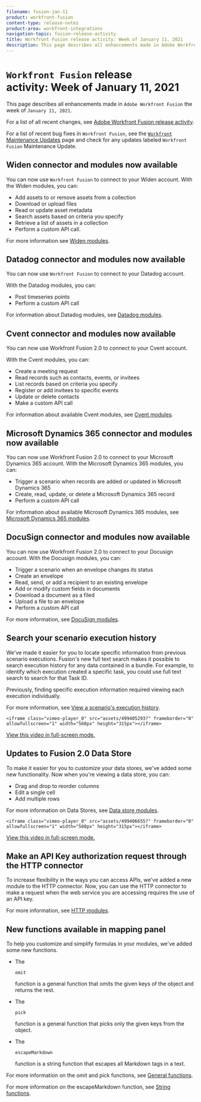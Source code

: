 ```yaml
---
filename: fusion-jan-11
product: workfront-fusion
content-type: release-notes
product-area: workfront-integrations
navigation-topic: fusion-release-activity
title: Workfront Fusion release activity: Week of January 11, 2021
description: This page describes all enhancements made in Adobe Workfront Fusion the week of January 11, 2021.
---
```


# `Workfront Fusion` release activity:&nbsp;Week of January 11, 2021

This page describes all enhancements made in `Adobe Workfront Fusion` the week of `January 11, 2021`.

For a list of all recent changes, see [Adobe Workfront Fusion release activity](../../../product-announcements/product-releases/fusion-release-activity/fusion-release-activity.md).

For a list of recent bug fixes in `Workfront Fusion`, see the [ `Workfront` Maintenance Updates](https://one.workfront.com/s/article/Workfront-Maintenance-Updates-1882317350) page and check for any updates labeled `Workfront Fusion` Maintenance Update.

## Widen connector and modules now available

You can now use `Workfront Fusion` to connect to your Widen account. With the Widen modules, you can:

* Add assets to or remove assets from a collection
* Download or upload files
* Read or update asset metadata
* Search assets based on criteria you specify
* Retrieve a list of assets in a collection
* Perform a custom API call.

For more information see [Widen modules](../../../workfront-fusion/apps-and-their-modules/widen-modules.md).

## Datadog connector and modules now available

You can now use `Workfront Fusion` to connect to your Datadog account.

With the Datadog modules, you can:

* Post timeseries points
* Perform a custom API call

For information about Datadog modules, see [Datadog modules](../../../workfront-fusion/apps-and-their-modules/datadog-modules.md).

## Cvent connector and modules now available

You can now use Workfront Fusion 2.0 to connect to your Cvent account.

With the Cvent modules, you can:

* Create a meeting request
* Read records such as contacts, events, or invitees
* List records based on criteria you specify
* Register or add invitees to specific events
* Update or delete contacts
* Make a custom API call

For information about available Cvent modules, see [Cvent modules](../../../workfront-fusion/apps-and-their-modules/cvent-modules.md).

## Microsoft Dynamics 365 connector and modules now available

You can now use Workfront Fusion 2.0 to connect to your Microsoft Dynamics 365 account. With the Microsoft Dynamics 365 modules, you can:

* Trigger a scenario when records are added or updated in Microsoft Dynamics 365
* Create, read, update, or delete a Microsoft Dynamics 365 record
* Perform a custom API call

For information about available Microsoft Dynamics 365 modules, see [Microsoft Dynamics 365 modules](../../../workfront-fusion/apps-and-their-modules/microsoft-dynamics-365-modules.md).

## DocuSign connector and modules now available

You can now use Workfront Fusion 2.0 to connect to your Docusign account. With the Docusign modules, you can:

* Trigger a scenario when an envelope changes its status
* Create an envelope
* Read, send, or add a recipient to an existing envelope
* Add or modify custom fields in documents
* Download a document as a filed
* Upload a file to an envelope
* Perform a custom API call

For more information, see [DocuSign modules](../../../workfront-fusion/apps-and-their-modules/docusign-modules.md).

## Search your scenario execution history

We've made it easier for you to locate specific information from previous scenario executions. Fusion's new full text search makes it possible to search execution history for any data contained in a bundle. For example, to identify which execution created a specific task, you could use full text search to search for that Task ID.

Previously, finding specific execution information required viewing each execution individually.

For more information, see [View a scenario's execution history](../../../workfront-fusion/scenarios/view-scenario-execution-history.md).

`<iframe class="vimeo-player_0" src="assets/499405293?" frameborder="0" allowfullscreen="1" width="560px" height="315px"></iframe>`

[View this video in full-screen mode.](https://vimeo.com/499405293/16c7b06548)

## Updates to Fusion 2.0 Data Store

To make it easier for you to customize your data stores, we've added some new functionality. Now when you're viewing a data store, you can:

* Drag and drop to reorder columns
* Edit a single cell
* Add multiple rows

For more information on Data Stores, see [Data store modules](../../../workfront-fusion/apps-and-their-modules/data-store-modules.md).

`<iframe class="vimeo-player_0" src="assets/499406655?" frameborder="0" allowfullscreen="1" width="560px" height="315px"></iframe>`

[View this video in full-screen mode.](https://vimeo.com/499406655/925cab56d5)

## Make an API Key authorization request through the HTTP connector

To increase flexibility in the ways you can access APIs, we've added a new module to the HTTP connector. Now, you can use the HTTP connector to make a request when the web service you are accessing requires the use of an API key.

For more information, see [HTTP modules](http-modules.md).

## New functions available in mapping panel

To help you customize and simplify formulas in your modules, we've added some new functions.

* The 

  ```
  omit
  ```

  function is a general function that omits the given keys of the object and returns the rest.
* The 

  ```
  pick
  ```

  function is a general function that picks only the given keys from the object.
* The 

  ```
  escapeMarkdown
  ```

  function is a string function that escapes all Markdown tags in a text.

For more information on the omit and pick functions, see [General functions](../../../workfront-fusion/functions/general-functions.md).

For more information on the escapeMarkdown function, see [String functions](../../../workfront-fusion/functions/string-functions.md).
